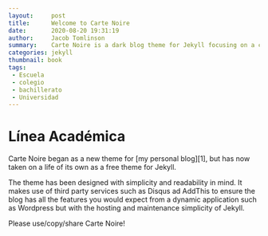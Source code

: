 ```yaml
---
layout:     post
title:      Welcome to Carte Noire
date:       2020-08-20 19:31:19
author:     Jacob Tomlinson
summary:    Carte Noire is a dark blog theme for Jekyll focusing on a clear reading experience.
categories: jekyll
thumbnail: book
tags:
 - Escuela
 - colegio
 - bachillerato
 - Universidad
---
```


<h1>Línea Académica</h1>
Carte Noire began as a new theme for [my personal blog][1], but has now taken
on a life of its own as a free theme for Jekyll.

The theme has been designed with simplicity and readability in mind. It makes
use of third party services such as Disqus ad AddThis to ensure the blog has
all the features you would expect from a dynamic application such as Wordpress
but with the hosting and maintenance simplicity of Jekyll.

Please use/copy/share Carte Noire!

[1]: http://www.jacobtomlinson.co.uk/
